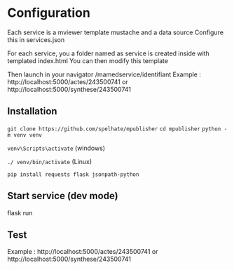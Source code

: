 # Configuration

Each service is a mviewer template mustache and a data source
Configure this in  services.json

For each service, you a folder named as service is created inside with templated index.html
You can then modify this template

Then launch in your navigator /mamedservice/identifiant
Example : http://localhost:5000/actes/243500741 or http://localhost:5000/synthese/243500741


## Installation

``git clone https://github.com/spelhate/mpublisher``
``cd mpublisher``
``python -m venv venv``

``venv\Scripts\activate`` (windows)

``./ venv/bin/activate`` (Linux)

``pip install requests flask jsonpath-python``

## Start service (dev mode)
flask run

## Test
Example : http://localhost:5000/actes/243500741 or http://localhost:5000/synthese/243500741



